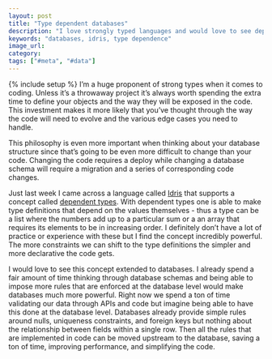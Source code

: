 ```yaml
---
layout: post
title: "Type dependent databases"
description: "I love strongly typed languages and would love to see dependent types make their way up to the database level."
keywords: "databases, idris, type dependence"
image_url:
category:
tags: ["#meta", "#data"]
---
```

{% include setup %}
I’m a huge proponent of strong types when it comes to coding. Unless it’s a throwaway project it’s always worth spending the extra time to define your objects and the way they will be exposed in the code. This investment makes it more likely that you’ve thought through the way the code will need to evolve and the various edge cases you need to handle.

This philosophy is even more important when thinking about your database structure since that’s going to be even more difficult to change than your code. Changing the code requires a deploy while changing a database schema will require a migration and a series of corresponding code changes.

Just last week I came across a language called [Idris](https://en.wikipedia.org/wiki/Idris_(programming_language)) that supports a concept called [dependent types](https://en.wikipedia.org/wiki/Dependent_type). With dependent types one is able to make type definitions that depend on the values themselves - thus a type can be a list where the numbers add up to a particular sum or a an array that requires its elements to be in increasing order. I definitely don’t have a lot of practice or experience with these but I find the concept incredibly powerful. The more constraints we can shift to the type definitions the simpler and more declarative the code gets.

I would love to see this concept extended to databases. I already spend a fair amount of time thinking through database schemas and being able to impose more rules that are enforced at the database level would make databases much more powerful. Right now we spend a ton of time validating our data through APIs and code but imagine being able to have this done at the database level. Databases already provide simple rules around nulls, uniqueness constraints, and foreign keys but nothing about the relationship between fields within a single row. Then all the rules that are implemented in code can be moved upstream to the database, saving a ton of time, improving performance, and simplifying the code.
